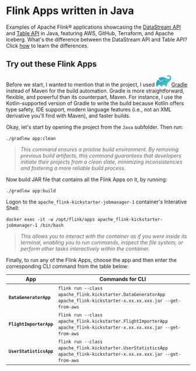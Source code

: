 # Flink Apps written in Java
Examples of Apache Flink® applications showcasing the [DataStream API](https://nightlies.apache.org/flink/flink-docs-master/docs/learn-flink/datastream_api/) and [Table API](https://nightlies.apache.org/flink/flink-docs-master/docs/dev/table/overview/) in Java, featuring AWS, GitHub, Terraform, and Apache Iceberg.  What's the difference between the DataStream API and Table API?  Click [how](../.blog/datastream-vs-table-api.md) to learn the differences. 

## Try out these Flink Apps
Before we start, I wanted to mention that in the project, I used ![gradle](../.blog/images/gradle-logo.png)[Gradle](https://gradle.com/) instead of Maven for the build automation.  Gradle is more straightforward, flexible, and powerful than its counterpart, Maven.  For instance, I use the Kotlin-supported version of Gradle to write the build because Kotlin offers type safety, IDE support, modern language features (i.e., not an XML derivative you'll find with Maven), and faster builds.

Okay, let's start by opening the project from the `Java` subfolder. Then run:

```
./gradlew app:clean
```

> *This command ensures a pristine build environment.  By removing previous build artifacts, this command guarantees that developers initiate their projects from a clean slate, minimizing inconsistencies and fostering a more reliable build process.*


Now build JAR file that contains all the Flink Apps on it, by running:

```
./gradlew app:build
```

Logon to the `apache_flink-kickstarter-jobmanager-1` container's Interative Shell:

```
docker exec -it -w /opt/flink/apps apache_flink-kickstarter-jobmanager-1 /bin/bash
```

> *This allows you to interact with the container as if you were inside its terminal, enabling you to run commands, inspect the file system, or perform other tasks interactively within the container.*

Finally, to run any of the Flink Apps, choose the app and then enter the corresponding CLI command from the table below:

App|Commands for CLI
-|-
**`DataGeneratorApp`**|`flink run --class apache_flink.kickstarter.DataGeneratorApp apache_flink-kickstarter-x.xx.xx.xxx.jar --get-from-aws`
**`FlightImporterApp`**|`flink run --class apache_flink.kickstarter.FlightImporterApp apache_flink-kickstarter-x.xx.xx.xxx.jar --get-from-aws`
**`UserStatisticsApp`**|`flink run --class apache_flink.kickstarter.UserStatisticsApp apache_flink-kickstarter-x.xx.xx.xxx.jar --get-from-aws`
